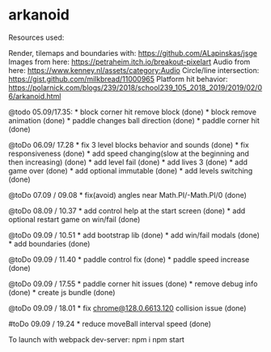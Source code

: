 # arkanoid

Resources used:

Render, tilemaps and boundaries with: https://github.com/ALapinskas/jsge 
Images from here: https://petraheim.itch.io/breakout-pixelart
Audio from here: https://www.kenney.nl/assets/category:Audio
Circle/line intersection: https://gist.github.com/milkbread/11000965
Platform hit behavior: https://polarnick.com/blogs/239/2018/school239_105_2018_2019/2019/02/06/arkanoid.html

@todo 05.09/17.35:
    * block corner hit remove block (done)
    * block remove animation (done)
    * paddle changes ball direction (done)
    * paddle corner hit (done)

@toDo 06.09/ 17.28
    * fix 3 level blocks behavior and sounds (done)
    * fix responsiveness (done)
    * add speed changing(slow at the beginning and then increasing) (done)
    * add level fail (done)
    * add lives 3 (done)
    * add game over (done)
    * add optional immutable (done)
    * add levels switching (done)

@toDo 07.09 / 09.08
    * fix(avoid) angles near Math.PI/-Math.PI/0 (done)

@toDo 08.09 / 10.37
    * add control help at the start screen (done)
    * add optional restart game on win/fail (done)

@toDo 09.09 / 10.51
    * add bootstrap lib (done)
    * add win/fail modals (done)
    * add boundaries (done)

@toDo 09.09 / 11.40 
    * paddle control fix (done)
    * paddle speed increase (done)

@toDo 09.09 / 17.55
    * paddle corner hit issues (done)
    * remove debug info (done)
    * create js bundle (done)

@toDo 09.09 / 18.01
    * fix chrome@128.0.6613.120 collision issue (done)

#toDo 09.09 / 19.24
    * reduce moveBall interval speed (done)

To launch with webpack dev-server:
npm i
npm start